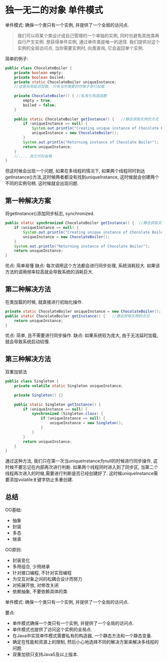 # 独一无二的对象 单件模式

单件模式: 确保一个类只有一个实例, 并提供了一个全局的访问点.

> 我们可以将某个类设计成自己管理的一个单独的实例, 同时也避免其他类再自行产生实例. 想获得单件实例, 通过单件类是唯一的途径.
> 我们提供对这个实例的全局访问点, 当你需要实例时, 向类查询, 它会返回单个实例.

简单的例子:

```java
public class ChocolateBoiler {
	private boolean empty;
	private boolean boiled;
	private static ChocolateBoiler uniqueInstance;
    //这里采用延迟加载, 只有当你需要的时候才进行加载
  
	private ChocolateBoiler() {	//私有化构造函数
		empty = true;
		boiled = false;
	}
  
	public static ChocolateBoiler getInstance() {	//静态获取实例的方式
		if (uniqueInstance == null) {
			System.out.println("Creating unique instance of Chocolate Boiler");
			uniqueInstance = new ChocolateBoiler();
		}
		System.out.println("Returning instance of Chocolate Boiler");
		return uniqueInstance;
	}
	//.... 其它代码省略
}
```

但这时候会出现一个问题, 如果在多线程的情况下, 如果两个线程同时到达getInstance()方法,这时候两者都没有找到uniqueInstance, 这时候就会创建两个不同的实例句柄. 这时候就会出现问题.

## 第一种解决方案

将getInstance()添加同步标志, synchronized.

```java
public static synchronized ChocolateBoiler getInstance() {	//静态获取实例的方式
    if (uniqueInstance == null) {
        System.out.println("Creating unique instance of Chocolate Boiler");
        uniqueInstance = new ChocolateBoiler();
    }
    System.out.println("Returning instance of Chocolate Boiler");
    return uniqueInstance;
}
```

优点: 简单易懂
缺点: 每次调用这个方法都会进行同步处理, 系统消耗较大. 如果该方法的调用频率较高就会导致系统的消耗巨大.

## 第二种解决方法

在类加载的时候, 就直接进行初始化操作.

```java
private static ChocolateBoiler uniqueInstance = new ChocolateBoiler();
public static ChocolateBoiler getInstance() {	//静态获取实例的方式
    return uniqueInstance;
}
```

优点: 简单, 且不需要进行同步操作.
缺点: 如果系统较为庞大, 由于无法延时加载, 就会导致系统启动较慢.

## 第三种解决方法

双重加锁法

```java
public class Singleton {
	private volatile static Singleton uniqueInstance;
 
	private Singleton() {}
 
	public static Singleton getInstance() {
		if (uniqueInstance == null) {
			synchronized (Singleton.class) {
				if (uniqueInstance == null) {
					uniqueInstance = new Singleton();
				}
			}
		}
		return uniqueInstance;
	}
}
```

通过这种方法, 我们只在第一次当uniqueInstance为null的时候进行同步操作, 这时候不要忘记在内部再次进行判断. 如果两个线程同时进入到了同步区, 当第二个线程再次进入的时候,需要进行判断是否已经创建好了. 这时候uniqueInstance需要添加volatile关键字防止多重创建.

## 总结

OO基础:
+ 抽象
+ 封装
+ 多态
+ 继承

OO原则:
+ 封装变化
+ 多用组合, 少用继承
+ 针对接口编程, 不针对实现编程
+ 为交互对象之间的松耦合设计而努力
+ 对拓展开放, 对修改关闭
+ 依赖抽象, 不要依赖具体的类

单件模式: 确保一个类只有一个实例, 并提供了一个全局的访问点.

要点:
+ 单件模式确保一个类只有一个实例, 并提供了一个全局的访问点.
+ 单件模式也提供了访问这个实例的全局点.
+ 在Java中实现单件模式需要私有的构造器, 一个静态方法和一个静态变量.
+ 确定在性能和资源上的限制, 然后小心地选择不同的解决方案来解决多线程的问题.
+ 双重加锁只支持Java5及以上版本.

